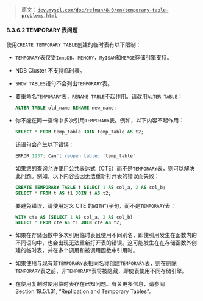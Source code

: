 > 原文：[`dev.mysql.com/doc/refman/8.0/en/temporary-table-problems.html`](https://dev.mysql.com/doc/refman/8.0/en/temporary-table-problems.html)

#### B.3.6.2 TEMPORARY 表问题

使用`CREATE TEMPORARY TABLE`创建的临时表有以下限制：

+   `TEMPORARY`表仅受`InnoDB`，`MEMORY`，`MyISAM`和`MERGE`存储引擎支持。

+   NDB Cluster 不支持临时表。

+   `SHOW TABLES`语句不会列出`TEMPORARY`表。

+   要重命名`TEMPORARY`表，`RENAME TABLE`不起作用。请改用`ALTER TABLE`：

    ```sql
    ALTER TABLE old_name RENAME new_name;
    ```

+   你不能在同一查询中多次引用`TEMPORARY`表。例如，以下内容不起作用：

    ```sql
    SELECT * FROM temp_table JOIN temp_table AS t2;
    ```

    该语句会产生以下错误：

    ```sql
    ERROR 1137: Can't reopen table: 'temp_table'
    ```

    如果您的查询允许使用公共表达式（CTE）而不是`TEMPORARY`表，则可以解决此问题。例如，以下内容会因无法重新打开表的错误而失败：

    ```sql
    CREATE TEMPORARY TABLE t SELECT 1 AS col_a, 2 AS col_b;
    SELECT * FROM t AS t1 JOIN t AS t2;
    ```

    要避免错误，请使用定义 CTE 的`WITH`")子句，而不是`TEMPORARY`表：

    ```sql
    WITH cte AS (SELECT 1 AS col_a, 2 AS col_b)
    SELECT * FROM cte AS t1 JOIN cte AS t2;
    ```

+   如果在存储函数中多次引用临时表且使用不同别名，即使引用发生在函数内的不同语句中，也会出现无法重新打开表的错误。这可能发生在在存储函数外创建的临时表，并在多个调用和被调用函数中引用时。

+   如果使用与现有非`TEMPORARY`表相同名称创建`TEMPORARY`表，则在删除`TEMPORARY`表之前，非`TEMPORARY`表将被隐藏，即使表使用不同存储引擎。

+   在使用复制时使用临时表存在已知问题。有关更多信息，请参阅 Section 19.5.1.31, “Replication and Temporary Tables”。
